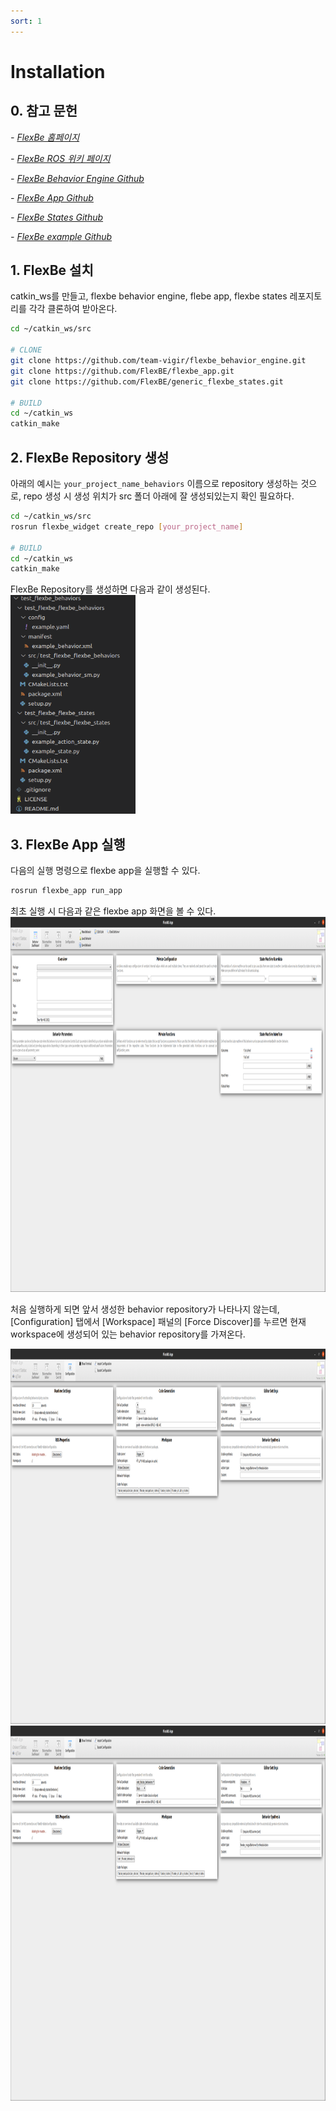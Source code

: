 ```yaml
---
sort: 1
---
```


# Installation

## 0. 참고 문헌

*- [FlexBe 홈페이지](http://philserver.bplaced.net/fbe/)*

*- [FlexBe ROS 위키 페이지](http://wiki.ros.org/flexbe)*

*- [FlexBe Behavior Engine Github](https://github.com/team-vigir/flexbe_behavior_engine)*

*- [FlexBe App Github](https://github.com/FlexBE/flexbe_app)*

*- [FlexBe States Github](https://github.com/FlexBE/generic_flexbe_states)*

*- [FlexBe example Github](https://github.com/team-vigir/vigir_behaviors/tree/master/vigir_flexbe_launch)*

## 1. FlexBe 설치
catkin_ws를 만들고, flexbe behavior engine, flebe app, flexbe states 레포지토리를 각각 클론하여 받아온다.
```bash
cd ~/catkin_ws/src

# CLONE
git clone https://github.com/team-vigir/flexbe_behavior_engine.git
git clone https://github.com/FlexBE/flexbe_app.git
git clone https://github.com/FlexBE/generic_flexbe_states.git

# BUILD
cd ~/catkin_ws
catkin_make
```

## 2. FlexBe Repository 생성
아래의 예시는 `your_project_name_behaviors` 이름으로 repository 생성하는 것으로, repo 생성 시 생성 위치가 src 폴더 아래에 잘 생성되있는지 확인 필요하다.
```bash
cd ~/catkin_ws/src
rosrun flexbe_widget create_repo [your_project_name]

# BUILD
cd ~/catkin_ws
catkin_make
```

FlexBe Repository를 생성하면 다음과 같이 생성된다.
<img src="flexbe_created_repo.png"  width="200" height="350">

## 3. FlexBe App 실행
다음의 실행 명령으로 flexbe app을 실행할 수 있다.
```bash
rosrun flexbe_app run_app
```

최초 실행 시 다음과 같은 flexbe app 화면을 볼 수 있다.
<img src="flexbe_app_init.png"  width="1000" height="600">

처음 실행하게 되면 앞서 생성한 behavior repository가 나타나지 않는데, [Configuration] 탭에서 [Workspace] 패널의 [Force Discover]를 누르면 현재 workspace에 생성되어 있는 behavior repository를 가져온다.

<img src="flexbe_app_configuration.png"  width="1000" height="600">

<img src="flexbe_app_configuration2.png"  width="1000" height="600">
